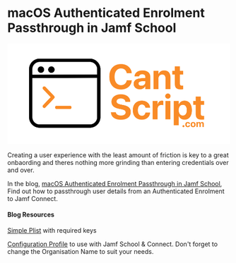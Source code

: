 # macOS Authenticated Enrolment Passthrough in Jamf School


<p align="center">
<img width="512" alt="CantScript Logo" src="https://github.com/cantscript/LocalJamfSchoolVariables/blob/main/CantScript_Full_DotComV7.png">
</p>

Creating a user experience with the least amount of friction is key to a great onbaording and theres nothing more grinding than entering credentials over and over. 

In the blog, [macOS Authenticated Enrolment Passthrough in Jamf School](https://cantscript.com/posts), Find out how to passthrough user details from an Authenticated Enrolment to Jamf Connect.

#### Blog Resources

[Simple Plist](https://github.com/cantscript/macOSAuthenticatedEnrolmentPassthroughinJamfSchool/blob/main/com.jamf.connect.login.plist) with required keys

[Configuration Profile](https://github.com/cantscript/macOSAuthenticatedEnrolmentPassthroughinJamfSchool/blob/main/Jamf%20Connect%20Enrollment%20User%20for%20School.mobileconfig) to use with Jamf School & Connect. Don't forget to change the Organisation Name to suit your needs.